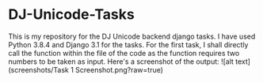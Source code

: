 # DJ-Unicode-Tasks
This is my repository for the DJ Unicode backend django tasks.
I have used Python 3.8.4 and Django 3.1 for the tasks. 
For the first task, I shall directly call the function within the file of the code as the function requires two numbers to be taken as input. 
Here's a screenshot of the output: ![alt text](screenshots/Task 1 Screenshot.png?raw=true)
